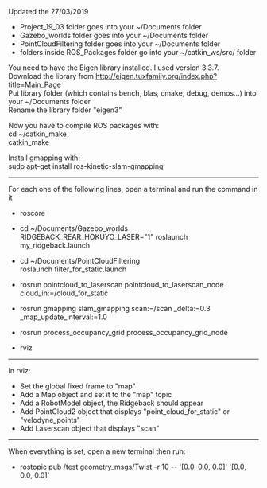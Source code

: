 Updated the 27/03/2019

- Project_19_03 folder goes into your ~/Documents folder
- Gazebo_worlds folder goes into your ~/Documents folder
- PointCloudFiltering folder goes into your ~/Documents folder
- folders inside ROS_Packages folder go into your ~/catkin_ws/src/ folder

You need to have the Eigen library installed. I used version 3.3.7.  
Download the library from http://eigen.tuxfamily.org/index.php?title=Main_Page  
Put library folder (which contains bench, blas, cmake, debug, demos...) into your ~/Documents folder   
Rename the library folder "eigen3"

Now you have to compile ROS packages with:  
cd ~/catkin_make  
catkin_make  

Install gmapping with:  
sudo apt-get install ros-kinetic-slam-gmapping

---

For each one of the following lines, open a terminal and run the command in it

* roscore

* cd ~/Documents/Gazebo_worlds  
RIDGEBACK_REAR_HOKUYO_LASER="1" roslaunch my_ridgeback.launch

* cd ~/Documents/PointCloudFiltering  
roslaunch filter_for_static.launch

* rosrun pointcloud_to_laserscan pointcloud_to_laserscan_node cloud_in:=/cloud_for_static

* rosrun gmapping slam_gmapping scan:=/scan _delta:=0.3 _map_update_interval:=1.0

* rosrun process_occupancy_grid process_occupancy_grid_node

* rviz

---

In rviz:  
* Set the global fixed frame to "map"
* Add a Map object and set it to the "map" topic
* Add a RobotModel object, the Ridgeback should appear
* Add PointCloud2 object that displays "point_cloud_for_static" or "velodyne_points"
* Add Laserscan object that displays "scan"

---

When everything is set, open a new terminal then run:

* rostopic pub /test geometry_msgs/Twist -r 10 -- '[0.0, 0.0, 0.0]' '[0.0, 0.0, 0.0]'

